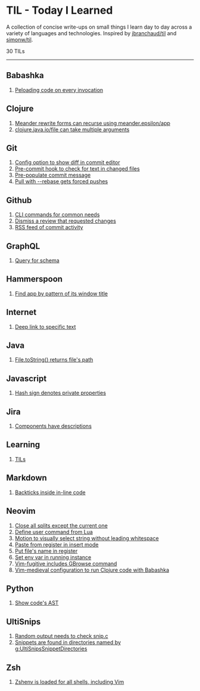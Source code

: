 # TIL - Today I Learned

A collection of concise write-ups on small things I learn day to day across a variety of languages and technologies. Inspired by [jbranchaud/til](https://github.com/jbranchaud/til) and [simonw/til](https://github.com/simonw/til).

30 TILs

---

## Babashka
1. [Peloading code on every invocation](https://github.com/exupero/til/blob/main/Babashka/Peloading%20code%20on%20every%20invocation.md)

## Clojure
1. [Meander rewrite forms can recurse using meander.epsilon/app](https://github.com/exupero/til/blob/main/Clojure/Meander%20rewrite%20forms%20can%20recurse%20using%20meander.epsilon_app.md)
2. [clojure.java.io/file can take multiple arguments](https://github.com/exupero/til/blob/main/Clojure/Clojure.java.io_file%20can%20take%20multiple%20arguments.md)

## Git
1. [Config option to show diff in commit editor](https://github.com/exupero/til/blob/main/Git/Config%20option%20to%20show%20diff%20in%20commit%20editor.md)
2. [Pre-commit hook to check for text in changed files](https://github.com/exupero/til/blob/main/Git/Pre-commit%20hook%20to%20check%20for%20text%20in%20changed%20files.md)
3. [Pre-populate commit message](https://github.com/exupero/til/blob/main/Git/Pre-populate%20commit%20message.md)
4. [Pull with --rebase gets forced pushes](https://github.com/exupero/til/blob/main/Git/Pull%20with%20--rebase%20gets%20forced%20pushes.md)

## Github
1. [CLI commands for common needs](https://github.com/exupero/til/blob/main/Github/CLI%20commands%20for%20common%20needs.md)
2. [Dismiss a review that requested changes](https://github.com/exupero/til/blob/main/Github/Dismiss%20a%20review%20that%20requested%20changes.md)
3. [RSS feed of commit activity](https://github.com/exupero/til/blob/main/Github/RSS%20feed%20of%20commit%20activity.md)

## GraphQL
1. [Query for schema](https://github.com/exupero/til/blob/main/GraphQL/Query%20for%20schema.md)

## Hammerspoon
1. [Find app by pattern of its window title](https://github.com/exupero/til/blob/main/Hammerspoon/Find%20app%20by%20pattern%20of%20its%20window%20title.md)

## Internet
1. [Deep link to specific text](https://github.com/exupero/til/blob/main/Internet/Deep%20link%20to%20specific%20text.md)

## Java
1. [File.toString() returns file's path](https://github.com/exupero/til/blob/main/Java/File.toString()%20returns%20file's%20path.md)

## Javascript
1. [Hash sign denotes private properties](https://github.com/exupero/til/blob/main/Javascript/Hash%20sign%20denotes%20private%20properties.md)

## Jira
1. [Components have descriptions](https://github.com/exupero/til/blob/main/Jira/Components%20have%20descriptions.md)

## Learning
1. [TILs](https://github.com/exupero/til/blob/main/Learning/TILs.md)

## Markdown
1. [Backticks inside in-line code](https://github.com/exupero/til/blob/main/Markdown/Backticks%20inside%20in-line%20code.md)

## Neovim
1. [Close all splits except the current one](https://github.com/exupero/til/blob/main/Neovim/Close%20all%20splits%20except%20the%20current%20one.md)
2. [Define user command from Lua](https://github.com/exupero/til/blob/main/Neovim/Define%20user%20command%20from%20Lua.md)
3. [Motion to visually select string without leading whitespace](https://github.com/exupero/til/blob/main/Neovim/Motion%20to%20visually%20select%20string%20without%20leading%20whitespace.md)
4. [Paste from register in insert mode](https://github.com/exupero/til/blob/main/Neovim/Paste%20from%20register%20in%20insert%20mode.md)
5. [Put file's name in register](https://github.com/exupero/til/blob/main/Neovim/Put%20file's%20name%20in%20register.md)
6. [Set env var in running instance](https://github.com/exupero/til/blob/main/Neovim/Set%20env%20var%20in%20running%20instance.md)
7. [Vim-fugitive includes GBrowse command](https://github.com/exupero/til/blob/main/Neovim/Vim-fugitive%20includes%20GBrowse%20command.md)
8. [Vim-medieval configuration to run Clojure code with Babashka](https://github.com/exupero/til/blob/main/Neovim/Vim-medieval%20configuration%20to%20run%20Clojure%20code%20with%20Babashka.md)

## Python
1. [Show code's AST](https://github.com/exupero/til/blob/main/Python/Show%20code's%20AST.md)

## UltiSnips
1. [Random output needs to check snip.c](https://github.com/exupero/til/blob/main/UltiSnips/Random%20output%20needs%20to%20check%20snip.c.md)
2. [Snippets are found in directories named by g:UltiSnipsSnippetDirectories](https://github.com/exupero/til/blob/main/UltiSnips/Snippets%20are%20found%20in%20directories%20named%20by%20g_UltiSnipsSnippetDirectories.md)

## Zsh
1. [Zshenv is loaded for all shells, including Vim](https://github.com/exupero/til/blob/main/Zsh/Zshenv%20is%20loaded%20for%20all%20shells,%20including%20Vim.md)